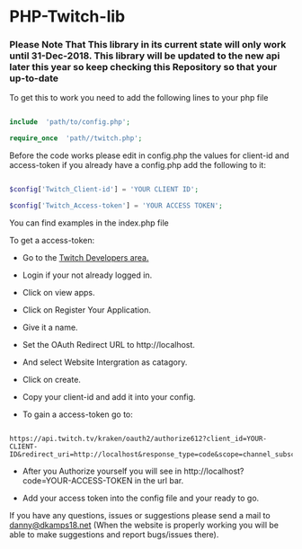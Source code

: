 
# PHP-Twitch-lib

  

### Please Note That This library in its current state will only work until 31-Dec-2018. This library will be updated to the new api later this year so keep checking this Repository so that your up-to-date

  

To get this to work you need to add the following lines to your php file

  

```php

include  'path/to/config.php';

require_once  'path//twitch.php';

```

Before the code works please edit in config.php the values for client-id and access-token if you already have a config.php add the following to it:

  

```php

$config['Twitch_Client-id'] = 'YOUR CLIENT ID';

$config['Twitch_Access-token'] = 'YOUR ACCESS TOKEN';

```

  

You can find examples in the index.php file

  

To get a access-token:

+ Go to the [Twitch Developers area.](https://dev.twitch.tv/dashboard)

+ Login if your not already logged in.

+ Click on view apps.

+ Click on Register Your Application.

+ Give it a name.

+ Set the OAuth Redirect URL to http://localhost.

+ And select Website Intergration as catagory.

+ Click on create.

+ Copy your client-id and add it into your config.

+ To gain a access-token go to:

```

https://api.twitch.tv/kraken/oauth2/authorize612?client_id=YOUR-CLIENT-ID&redirect_uri=http://localhost&response_type=code&scope=channel_subscriptions

```

+ After you Authorize yourself you will see in http://localhost?code=YOUR-ACCESS-TOKEN in the url bar.

+ Add your access token into the config file and your ready to go.

  
  

If you have any questions, issues or suggestions please send a mail to danny@dkamps18.net (When the website is properly working you will be able to make suggestions and report bugs/issues there).